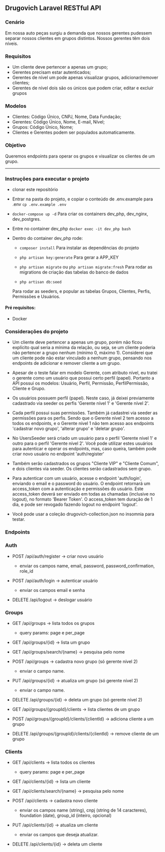 ## Drugovich Laravel RESTful API

### Cenário 
Em nossa auto peças surgiu a demanda que nossos gerentes pudessem separar nossos clientes em grupos distintos. Nossos gerentes têm dois níveis.
### Requisitos
-   Um cliente deve pertencer a apenas um grupo;
-   Gerentes precisam estar autenticados;
-   Gerentes de nível um pode apenas visualizar grupos, adicionar/remover clientes;
-   Gerentes de nível dois são os únicos que podem criar, editar e excluir grupos
### Modelos
-   Clientes: Código Único, CNPJ, Nome, Data Fundação;
-   Gerentes: Código Único, Nome, E-mail, Nível;
-   Grupos: Código Único, Nome;
-   Clientes e Gerentes podem ser populados automaticamente.
### Objetivo
Queremos endpoints para operar os grupos e visualizar os clientes de um grupo.

----------------------------------------------------------------------------------------------------------
### Instruções para executar o projeto

-   clonar este repositório

    
-   Entrar na pasta do projeto, e copiar o conteúdo de .env.example para .env  `cp .env.example .env`

-   `docker-compose up -d`
    Para criar os containers dev_php, dev_nginx, dev_postgres.

-   Entre no container dev_php
    `docker exec -it dev_php bash`

-   Dentro do container dev_php rode:
    -   `composer install` Para instalar as dependências do projeto
    -    `php artisan key:generate` Para gerar a APP_KEY

    -   `php artisan migrate` ou `php artisan migrate:fresh` Para rodar as migrations de criação das tabelas do banco de dados

    -   `php artisan db:seed`

    Para rodar as seeders, e popular as tabelas Grupos, Clientes, Perfis, Permissões e Usuários.

#### Pré requisitos:
-   Docker


### Considerações do projeto

-   Um cliente deve pertencer a apenas um grupo, porém não ficou explícito qual seria a mínima da relação, ou seja, se um cliente poderia não pertencer a grupo nenhum (mínimo 0, máximo 1). 
    Considerei que um cliente pode não estar vinculado a nenhum grupo, pensando nos endpoints de adicionar e remover cliente a um grupo. 

-   Apesar de o teste falar em modelo Gerente, com atributo nível, eu tratei o gerente como um usuário que possui certo perfil (papel). Portanto a API possui os modelos: Usuário, Perfil, Permissão, PerfilPermissão, Cliente e Grupo.

-   Os usuários possuem perfil (papel). Neste caso, já deixei previamente cadastrado via seeder os perfis 'Gerente nível 1' e 'Gerente nível 2'. 

-   Cada perfil possui suas permissões. Também já cadastrei via seeder as permissões para os perfis. Sendo que o Gerente nível 2 tem acesso a todos os endpoints, e o Gerente nível 1 não tem acesso aos endpoints 'cadastrar novo grupo', 'alterar grupo' e 'deletar grupo'.

-  No UsersSeeder será criado um usuário para o perfil 'Gerente nível 1' e outro para o perfil 'Gerente nível 2'. Você pode utilizar estes usuários para autenticar e operar os endpoints, mas, caso queira, também pode criar novo usuário no endpoint 'auth/register'

- Também serão cadastrados os grupos "Cliente VIP" e "Cliente Comum", e dois clientes via seeder. Os clientes serão cadastrados sem grupo. 

- Para autenticar com um usuário, acesse o endpoint 'auth/login', enviando o email e o password do usuário. O endpoint retornará um access_token com a autenticação e permissões do usuário. 
Este access_token deverá ser enviado em todas as chamadas (inclusive no logout), no formato 'Bearer Token'. 
O access_token tem duração de 1 dia, e pode ser revogado fazendo logout no endpoint 'logout'.

- Você pode usar a coleção drugovich-collection.json no insomnia para testar. 


### Endpoints
### Auth

-   POST /api/auth/register -> criar novo usuário
    -   enviar os campos name, email, password, password_confirmation, role_id

-   POST /api/auth/login -> autenticar usuário 
    -   enviar os campos email e senha

-   DELETE /api/logout -> deslogar usuário

### Groups
-   GET /api/groups -> lista todos os grupos 
    - query params: page e per_page

-   GET /api/groups/{id} -> lista um grupo 

-   GET /api/groups/search/{name} -> pesquisa pelo nome 

-   POST /api/groups -> cadastra novo grupo (só gerente nível 2)
    - enviar o campo name.

-   PUT /api/groups/{id} -> atualiza um grupo (só gerente nível 2)
    - enviar o campo name.

-   DELETE /api/groups/{id} -> deleta um grupo (só gerente nível 2)

-   GET /api/groups/{groupId}/clients -> lista clientes de um grupo

-   POST /api/groups/{groupId}/clients/{clientId} -> adiciona cliente a um grupo 

-   DELETE /api/groups/{groupId}/clients/{clientId} -> remove cliente de um grupo

### Clients
-   GET /api/clients -> lista todos os clientes 
    - query params: page e per_page

-   GET /api/clients/{id} -> lista um cliente 

-   GET /api/clients/search/{name} -> pesquisa pelo nome 

-   POST /api/clients -> cadastra novo cliente 
    -   enviar os campos name (string), cnpj (string de 14 caracteres), foundation (date), group_id (inteiro, opcional)

-   PUT /api/clients/{id} -> atualiza um cliente 
    - enviar os campos que deseja atualizar.

-   DELETE /api/clients/{id} -> deleta um cliente